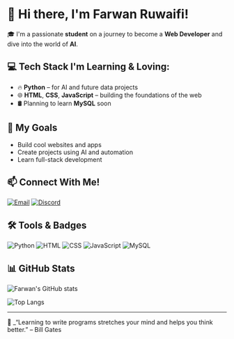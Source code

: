 # 👋 Hi there, I'm Farwan Ruwaifi!

🎓 I'm a passionate **student** on a journey to become a **Web Developer** and dive into the world of **AI**.

## 💻 Tech Stack I'm Learning & Loving:
- 🔥 **Python** – for AI and future data projects
- 🌐 **HTML**, **CSS**, **JavaScript** – building the foundations of the web
- 🛢️ Planning to learn **MySQL** soon

## 🚀 My Goals
- Build cool websites and apps
- Create projects using AI and automation
- Learn full-stack development

## 📫 Connect With Me!
[![Email](https://img.shields.io/badge/Email-D14836?style=for-the-badge&logo=gmail&logoColor=white)](farwanruwaifi.cs@gmail.com)
[![Discord](https://img.shields.io/badge/Discord-5865F2?style=for-the-badge&logo=discord&logoColor=white)](https://discord.com/users/1383060450740011028)

<!-- Replace with your real email and Discord profile link -->

## 🛠️ Tools & Badges
![Python](https://img.shields.io/badge/-Python-3776AB?style=flat-square&logo=python&logoColor=white)
![HTML](https://img.shields.io/badge/-HTML5-E34F26?style=flat-square&logo=html5&logoColor=white)
![CSS](https://img.shields.io/badge/-CSS3-1572B6?style=flat-square&logo=css3)
![JavaScript](https://img.shields.io/badge/-JavaScript-F7DF1E?style=flat-square&logo=javascript&logoColor=black)
![MySQL](https://img.shields.io/badge/-MySQL-4479A1?style=flat-square&logo=mysql&logoColor=white)

## 📊 GitHub Stats
![Farwan's GitHub stats](https://github-readme-stats.vercel.app/api?username=FarwanRuwaifi&show_icons=true&theme=radical)

![Top Langs](https://github-readme-stats.vercel.app/api/top-langs/?username=FarwanRuwaifi&layout=compact&theme=radical)

<!-- Replace "your-github-username" with your actual GitHub username -->

---

🧠 _“Learning to write programs stretches your mind and helps you think better.” – Bill Gates
